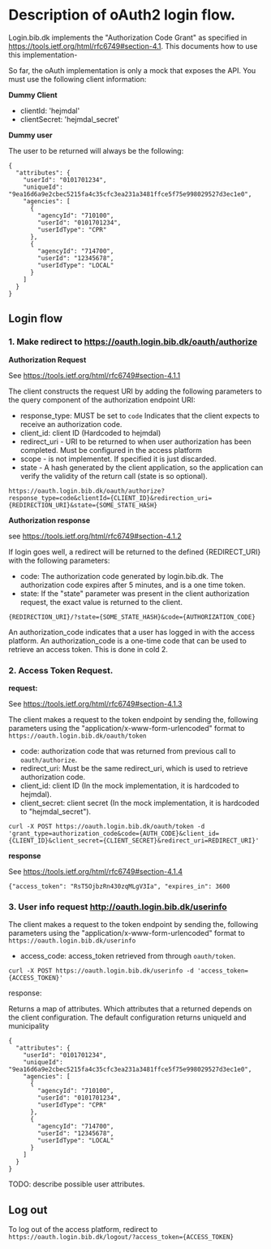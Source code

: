 # Description of oAuth2 login flow.

Login.bib.dk implements the "Authorization Code Grant" as specified in https://tools.ietf.org/html/rfc6749#section-4.1. This documents how to use this implementation-

So far, the oAuth implementation is only a mock that exposes the API. You must use the following client information:

**Dummy Client**

- clientId: 'hejmdal'
- clientSecret: 'hejmdal_secret'

**Dummy user**

The user to be returned will always be the following:

```
{
  "attributes": {
    "userId": "0101701234",
    "uniqueId": "9ea16d6a9e2cbec5215fa4c35cfc3ea231a3481ffce5f75e998029527d3ec1e0",
    "agencies": [
      {
        "agencyId": "710100",
        "userId": "0101701234",
        "userIdType": "CPR"
      },
      {
        "agencyId": "714700",
        "userId": "12345678",
        "userIdType": "LOCAL"
      }
    ]
  }
}
```

## Login flow

### 1. Make redirect to https://oauth.login.bib.dk/oauth/authorize

**Authorization Request**

See https://tools.ietf.org/html/rfc6749#section-4.1.1

The client constructs the request URI by adding the following parameters to the query component of the authorization endpoint URI:

- response_type: MUST be set to `code` Indicates that the client expects to receive an authorization code.
- client_id: client ID (Hardcoded to hejmdal)
- redirect_uri - URI to be returned to when user authorization has been completed. Must be configured in the access platform
- scope - is not implementet. If specified it is just discarded. 
- state - A hash generated by the client application, so the application can verify the validity of the return call (state is so optional).

`https://oauth.login.bib.dk/oauth/authorize?response_type=code&clientId={CLIENT_ID}​​&redirection_uri={REDIRECTION_URI}&state={SOME_STATE_HASH}` 


**Authorization response**

see https://tools.ietf.org/html/rfc6749#section-4.1.2

If login goes well, a redirect will be returned to the defined {REDIRECT_URI} with the following parameters:

- code: The authorization code generated by login.bib.dk. The authorization code expires after 5 minutes, and is a one time token.
- state: If the "state" parameter was present in the client authorization request, the exact value is returned to the client.

`{REDIRECTION_URI}/?state={SOME_STATE_HASH}&code={AUTHORIZATION_CODE}` 

An authorization_code indicates that a user has logged in with the access platform. An authorization_code is a one-time code that can be used to retrieve an access token. This is done in cold 2.

### 2. Access Token Request. 

**request:**

See https://tools.ietf.org/html/rfc6749#section-4.1.3

The client makes a request to the token endpoint by sending the, following parameters using the "application/x-www-form-urlencoded" format to `https://oauth.login.bib.dk/oauth/token`

- code: authorization code that was returned from previous call to `oauth/authorize`.
- redirect_uri: Must be the same redirect_uri, which is used to retrieve authorization code.
- client_id: client ID (In the mock implementation, it is hardcoded to hejmdal).
- client_secret: client secret (In the mock implementation, it is hardcoded to "hejmdal_secret").

`curl -X POST https://oauth.login.bib.dk/oauth/token -d 'grant_type=authorization_code&code={AUTH_CODE}&client_id={CLIENT_ID}&client_secret={CLIENT_SECRET}&redirect_uri=REDIRECT_URI}'`

**response**

See https://tools.ietf.org/html/rfc6749#section-4.1.4

`{"access_token": "RsT5OjbzRn430zqMLgV3Ia", "expires_in": 3600`

### 3. User info request http://oauth.login.bib.dk/userinfo
The client makes a request to the token endpoint by sending the, following parameters using the "application/x-www-form-urlencoded" format to `https://oauth.login.bib.dk/userinfo`

- access_code: access_token retrieved from through `oauth/token`.

`curl -X POST https://oauth.login.bib.dk/userinfo -d 'access_token={ACCESS_TOKEN}'`

response:

Returns a map of attributes. Which attributes that a returned depends on the client configuration. The default configuration returns uniqueId and municipality

```
{
  "attributes": {
    "userId": "0101701234",
    "uniqueId": "9ea16d6a9e2cbec5215fa4c35cfc3ea231a3481ffce5f75e998029527d3ec1e0",
    "agencies": [
      {
        "agencyId": "710100",
        "userId": "0101701234",
        "userIdType": "CPR"
      },
      {
        "agencyId": "714700",
        "userId": "12345678",
        "userIdType": "LOCAL"
      }
    ]
  }
}
```

TODO: describe possible user attributes. 

## Log out

To log out of the access platform, redirect to `https://oauth.login.bib.dk/logout/?access_token={ACCESS_TOKEN}`